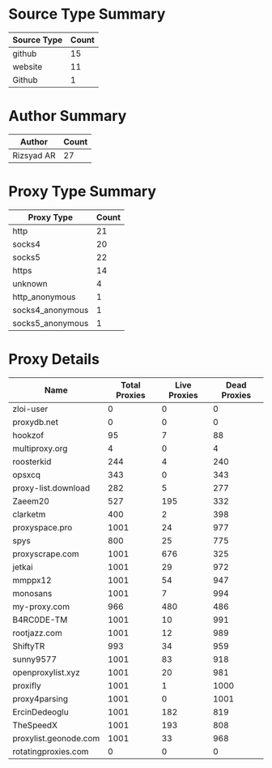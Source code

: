 # Source Type Summary

| Source Type | Count |
|-------------|-------|
| github | 15 |
| website | 11 |
| Github | 1 |


# Author Summary

| Author | Count |
|--------|-------|
| Rizsyad AR | 27 |


# Proxy Type Summary

| Proxy Type | Count |
|------------|-------|
| http | 21 |
| socks4 | 20 |
| socks5 | 22 |
| https | 14 |
| unknown | 4 |
| http_anonymous | 1 |
| socks4_anonymous | 1 |
| socks5_anonymous | 1 |


# Proxy Details

| Name | Total Proxies | Live Proxies | Dead Proxies |
|------|---------------|--------------|---------------|
| zloi-user | 0 | 0 | 0 |
| proxydb.net | 0 | 0 | 0 |
| hookzof | 95 | 7 | 88 |
| multiproxy.org | 4 | 0 | 4 |
| roosterkid | 244 | 4 | 240 |
| opsxcq | 343 | 0 | 343 |
| proxy-list.download | 282 | 5 | 277 |
| Zaeem20 | 527 | 195 | 332 |
| clarketm | 400 | 2 | 398 |
| proxyspace.pro | 1001 | 24 | 977 |
| spys | 800 | 25 | 775 |
| proxyscrape.com | 1001 | 676 | 325 |
| jetkai | 1001 | 29 | 972 |
| mmppx12 | 1001 | 54 | 947 |
| monosans | 1001 | 7 | 994 |
| my-proxy.com | 966 | 480 | 486 |
| B4RC0DE-TM | 1001 | 10 | 991 |
| rootjazz.com | 1001 | 12 | 989 |
| ShiftyTR | 993 | 34 | 959 |
| sunny9577 | 1001 | 83 | 918 |
| openproxylist.xyz | 1001 | 20 | 981 |
| proxifly | 1001 | 1 | 1000 |
| proxy4parsing | 1001 | 0 | 1001 |
| ErcinDedeoglu | 1001 | 182 | 819 |
| TheSpeedX | 1001 | 193 | 808 |
| proxylist.geonode.com | 1001 | 33 | 968 |
| rotatingproxies.com | 0 | 0 | 0 |
